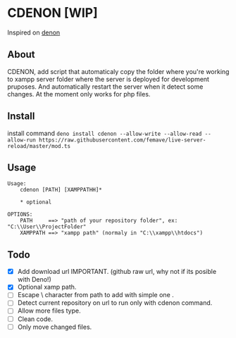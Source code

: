 # CDENON [WIP]

Inspired on [denon](https://github.com/eliassjogreen/denon)

## About

CDENON, add script that automaticaly copy the folder where you're working to xampp
server folder where the server is deployed for development pruposes. And automatically
restart the server when it detect some changes.
At the moment only works for php files.

## Install

install command 
`deno install cdenon --allow-write --allow-read --allow-run https://raw.githubusercontent.com/femave/live-server-reload/master/mod.ts`

## Usage

```
Usage:
    cdenon [PATH] [XAMPPATHH]*

    * optional

OPTIONS:
    PATH     ==> "path of your repository folder", ex: "C:\\User\\ProjectFolder"
    XAMPPATH ==> "xampp path" (normaly in "C:\\xampp\\htdocs")
```

## Todo

-   [x] Add download url IMPORTANT. (github raw url, why not if its posible with Deno!)
-   [x] Optional xamp path.
-   [ ] Escape \ character from path to add with simple one \.
-   [ ] Detect current repository on url to run only with cdenon command.
-   [ ] Allow more files type.
-   [ ] Clean code.
-   [ ] Only move changed files.
